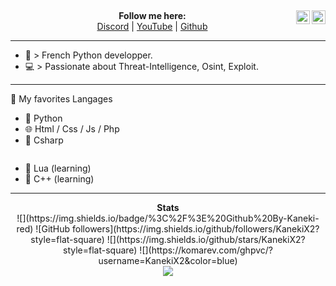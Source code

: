 <a href="https://discord.gg/vGKQs4Cczy" target="_blank" rel="nofollow"><img align="right" alt="Kaneki Server" width="22px" src="https://www.jing.fm/clipimg/full/243-2438094_discord-svg-chat-transparent-background-discord-logo-transparent.png" /></a>
<a href="https://github.com/KanekiX2" target="_blank" rel="nofollow"><img align="right" alt="Kaneki Github" width="22px" src="https://www.jing.fm/clipimg/full/155-1550734_github-png-transparent-images-github-png.png" /></a>
---  
<p align='center'>
  <b>Follow me here:</b><br>
  <a href="https://discord.gg/5bKTQXBjqG">Discord</a> |
  <a href="https://www.youtube.com/channel/UCdIuioH8MzwMD88XGkliupA">YouTube</a> |
  <a href="https://github.com/KanekiX2">Github</a>
</p>

-----  

- 🚀 > French Python developper.  
- 💻 > Passionate about Threat-Intelligence, Osint, Exploit.  

---  
🏮 My favorites Langages  

- 🐍 Python
- 🌐 Html / Css / Js / Php
- 🌌 Csharp
  
>~~~~~~~~~~~~~~~~~~~~~~~~~~~~

- 🔸 Lua (learning)
- 🔸 C++ (learning)

----  

<p align='center'>
  <b>Stats</b><br>
  ![](https://img.shields.io/badge/%3C%2F%3E%20Github%20By-Kaneki-red)
  ![GitHub followers](https://img.shields.io/github/followers/KanekiX2?style=flat-square)
  ![](https://img.shields.io/github/stars/KanekiX2?style=flat-square)
  ![](https://komarev.com/ghpvc/?username=KanekiX2&color=blue)<br>
  <img src = "https://github-readme-stats.vercel.app/api?username=KanekiX2&show_icons=true&theme=tokyonight&line_height=22">
</p>
